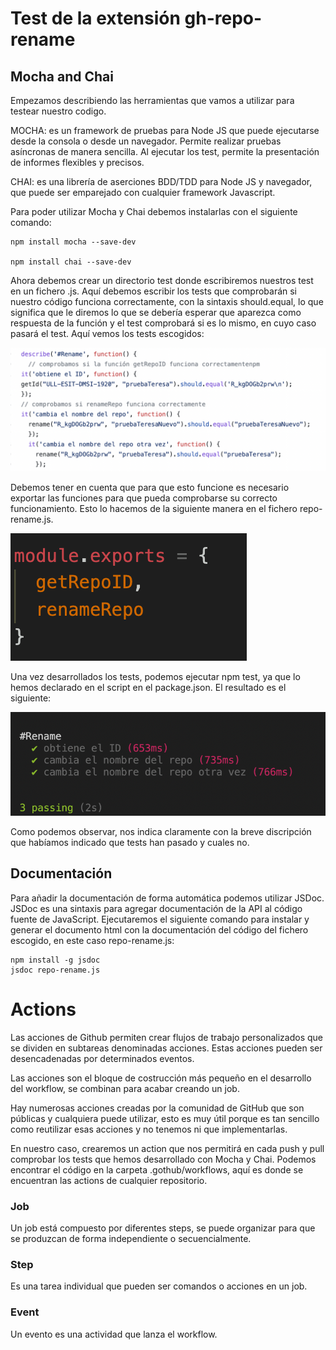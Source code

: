 
# Test de la extensión gh-repo-rename

## Mocha and Chai 
Empezamos describiendo las herramientas que vamos a utilizar para testear nuestro codigo. 

MOCHA: es un framework de pruebas para Node JS que puede ejecutarse desde la consola o desde un navegador. Permite realizar pruebas asíncronas de manera sencilla. Al ejecutar los test, permite la presentación de informes flexibles y precisos.

CHAI: es una librería de aserciones BDD/TDD para Node JS y navegador, que puede ser  emparejado con cualquier framework Javascript.

Para poder utilizar Mocha y Chai debemos instalarlas con el siguiente comando: 

```
npm install mocha --save-dev

npm install chai --save-dev

```
Ahora debemos crear un directorio test donde escribiremos nuestros test en un fichero .js. 
Aquí debemos escribir los tests que comprobarán si nuestro código funciona correctamente, con la sintaxis should.equal, lo que significa que le diremos lo que se debería esperar que aparezca como respuesta de la función y el test comprobará si es lo mismo, en cuyo caso pasará el test. Aquí vemos los tests escogidos: 

![image](code.png)

Debemos tener en cuenta que para que esto funcione es necesario exportar las funciones para que pueda comprobarse su correcto funcionamiento. Esto lo hacemos de la siguiente manera en el fichero repo-rename.js.

![image](export.png)

Una vez desarrollados los tests, podemos ejecutar npm test, ya que lo hemos declarado en el script en el package.json. El resultado es el siguiente:  

![image](test.png)

Como podemos observar, nos indica claramente con la breve discripción que habíamos indicado que tests han pasado y cuales no.

## Documentación

Para añadir la documentación de forma automática podemos utilizar JSDoc. JSDoc es una sintaxis para agregar documentación de la API al código fuente de JavaScript. 
Ejecutaremos el siguiente comando para instalar y generar el documento html con la documentación del código del fichero escogido, en este caso repo-rename.js: 
```
npm install -g jsdoc
jsdoc repo-rename.js

```

# Actions

Las acciones de Github permiten crear flujos de trabajo personalizados que se dividen en subtareas denominadas acciones. Estas acciones pueden ser desencadenadas por determinados eventos. 

Las acciones son el bloque de costrucción más pequeño en el desarrollo del workflow, se combinan para acabar creando un job. 

Hay numerosas acciones creadas por la comunidad de GitHub que son públicas y cualquiera puede utilizar, esto es muy útil porque es tan sencillo como reutilizar esas acciones y no tenemos ni que implementarlas.

En nuestro caso, crearemos un action que nos permitirá en cada push y pull comprobar los tests que hemos desarrollado con Mocha y Chai.
Podemos encontrar el código en la carpeta .gothub/workflows, aquí es donde se encuentran las actions de cualquier repositorio.

### Job
Un job está compuesto por diferentes steps, se puede organizar para que se produzcan de forma independiente o secuencialmente.
 
### Step
Es una tarea individual que pueden ser comandos o acciones en un job. 

### Event
Un evento es una actividad que lanza el workflow. 




